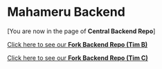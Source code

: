 # Mahameru Backend


[You are now in the page of **Central Backend Repo**]

[Click here to see our **Fork Backend Repo (Tim B)**](https://github.com/farrasalif1302/MahameruBackendTimB)

[Click here to see our **Fork Backend Repo (Tim C)**](https://github.com/DhiaReza/MahameruBackend)

